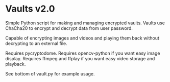 # Vaults v2.0
Simple Python script for making and managing encrypted vaults.
Vaults use ChaCha20 to encrypt and decrypt data from user password.

Capable of encrypting images and videos and playing them back without decrypting to an external file.

Requires pycryptodome.
Requires opencv-python if you want easy image display.
Requires ffmpeg and ffplay if you want easy video storage and playback.

See bottom of vault.py for example usage.

